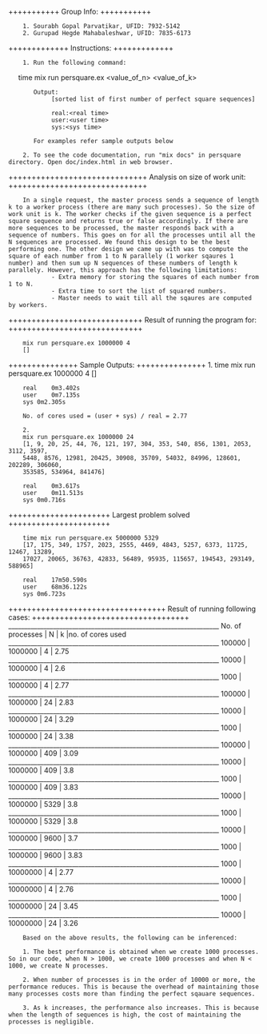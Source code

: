 +++++++++++
Group Info:
+++++++++++

        1. Sourabh Gopal Parvatikar, UFID: 7932-5142
        2. Gurupad Hegde Mahabaleshwar, UFID: 7835-6173

+++++++++++++
Instructions:
+++++++++++++

        1. Run the following command:
                time mix run persquare.ex <value_of_n> <value_of_k>

           Output:
                [sorted list of first number of perfect square sequences]

                real:<real time>
                user:<user time>
                sys:<sys time>
        
           For examples refer sample outputs below

        2. To see the code documentation, run "mix docs" in persquare directory. Open doc/index.html in web browser.

++++++++++++++++++++++++++++++
Analysis on size of work unit:
++++++++++++++++++++++++++++++

        In a single request, the master process sends a sequence of length k to a worker process (there are many such processes). So the size of work unit is k. The worker checks if the given sequence is a perfect square sequence and returns true or false accordingly. If there are more sequences to be processed, the master responds back with a sequence of numbers. This goes on for all the processes until all the N sequences are processed. We found this design to be the best performing one. The other design we came up with was to compute the square of each number from 1 to N parallely (1 worker sqaures 1 number) and then sum up N sequences of these numbers of length k parallely. However, this approach has the following limitations:
                - Extra memory for storing the squares of each number from 1 to N.
                - Extra time to sort the list of squared numbers.
                - Master needs to wait till all the sqaures are computed by workers.

+++++++++++++++++++++++++++++
Result of running the program for:
+++++++++++++++++++++++++++++

        mix run persquare.ex 1000000 4
        []

+++++++++++++++
Sample Outputs:
+++++++++++++++
        1. 
        time mix run persquare.ex 1000000 4
        []

        real	0m3.402s
        user	0m7.135s
        sys	0m2.305s

        No. of cores used = (user + sys) / real = 2.77

        2. 
        mix run persquare.ex 1000000 24
        [1, 9, 20, 25, 44, 76, 121, 197, 304, 353, 540, 856, 1301, 2053, 3112, 3597,
        5448, 8576, 12981, 20425, 30908, 35709, 54032, 84996, 128601, 202289, 306060,
        353585, 534964, 841476]

        real	0m3.617s
        user	0m11.513s
        sys	0m0.716s

++++++++++++++++++++++
Largest problem solved
++++++++++++++++++++++

        time mix run persquare.ex 5000000 5329
        [17, 175, 349, 1757, 2023, 2555, 4469, 4843, 5257, 6373, 11725, 12467, 13289,
        17027, 20065, 36763, 42833, 56489, 95935, 115657, 194543, 293149, 588965]

        real	17m50.590s
        user	68m36.122s
        sys	0m6.723s

++++++++++++++++++++++++++++++++++
Result of running following cases:
++++++++++++++++++++++++++++++++++
        __________________________________________________________________
            No. of processes    |     N     |     k     |no. of cores used
        __________________________________________________________________
                100000          |  1000000  |     4     |       2.75       
        __________________________________________________________________
                10000           |  1000000  |     4     |       2.6       
        __________________________________________________________________
                1000            |  1000000  |     4     |       2.77       
        __________________________________________________________________
                100000          |  1000000  |     24    |       2.83       
        __________________________________________________________________
                10000           |  1000000  |     24    |       3.29       
        __________________________________________________________________
                1000            |  1000000  |     24    |       3.38       
        __________________________________________________________________
                100000          |  1000000  |     409   |       3.09       
        __________________________________________________________________
                10000           |  1000000  |     409   |       3.8       
        __________________________________________________________________
                1000            |  1000000  |     409   |       3.83       
        __________________________________________________________________
                10000           |  1000000  |     5329  |       3.8       
        __________________________________________________________________
                1000            |  1000000  |     5329  |       3.8       
        __________________________________________________________________
                10000           |  1000000  |     9600  |       3.7       
        __________________________________________________________________
                1000            |  1000000  |     9600  |       3.83      
        __________________________________________________________________
                1000            |  10000000 |     4     |       2.77
        __________________________________________________________________
                10000           |  10000000 |     4     |       2.76      
        __________________________________________________________________
                1000            |  10000000 |     24    |       3.45
        __________________________________________________________________
                10000           |  10000000 |     24    |       3.26   


        Based on the above results, the following can be inferenced:

        1. The best performance is obtained when we create 1000 processes. So in our code, when N > 1000, we create 1000 processes and when N < 1000, we create N processes.

        2. When number of processes is in the order of 10000 or more, the performance reduces. This is because the overhead of maintaining those many processes costs more than finding the perfect sqauare sequences.

        3. As k increases, the performance also increases. This is because when the length of sequences is high, the cost of maintaining the processes is negligible.
